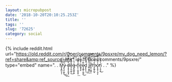 ```yaml
---
layout: micropubpost
date: '2018-10-20T20:10:25.253Z'
title: ''
tags: ''
slug: '72625'
category: social
---
```

{% include reddit.html url="https://old.reddit.com/r/Ooer/comments/9psxre/my_dog_need_lemon/?ref=share&amp;ref_source=link" id="r/Ooer/comments/9psxre/" type="embed" name=". . M͍͓̟̻̮̦̘̜̌̆͋̒̚͞ỳ̴̢̘̭͕̺̞̀̀̈͜͜͢͡͝ d̷͓͙̬͙͍̼̟̥̽̑̇̓͋̂͐͛͝ô̷̧̠̼̟͚̩̫̄͛̇͌͟͠g̶̨̭̺̺̞͚̈́̈̾͐̾͠ ň̢̤̖̣̲̝̟͍̹̉͂͛͘͟͞e̼̬̥̱̙͗̓͊̐̑͐͋͠ȩ̷̧̳̗̩͚̣̼̿͗̃̓͜͝͝ḓ͓͈͉̹͗̒̀̓͑̑̚͢͢ l̻̖͚̪̯̔̾͌̄͊́̃̚͝͡e̛̮̟̣͙̻̩͆̀̍̐͑͛͠ͅm̷̡̭͚̙̺̬̀̄͑̐̍̈́͝o̙̟͈̥͎͈͕̙̔̀̃̊̒̀̌̃̕͡ń̠̩͍̞̼̓̂́̐̇͘͜ . ." %}
